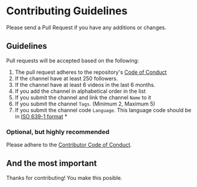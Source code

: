 # Contributing Guidelines

Please send a Pull Request if you have any additions or changes.

## Guidelines

Pull requests will be accepted based on the following:

1. The pull request adheres to the repository's [Code of Conduct](/CODE_OF_CONDUCT.md)
1. If the channel have at least 250 followers.
1. If the channel have at least 6  videos in the last 6 months.
1. If you add the channel in alphabetical order in the list
1. If you submit the channel and link the channel `Name` to it
1. If you submit the channel `Tags`. (Minimum 2, Maximum 5)
1. If you submit the channel code `Language`. This language code should be in [ISO 639-1 format](https://en.wikipedia.org/wiki/List_of_ISO_639-1_codes) \*

### Optional, but highly recommended

Please adhere to the [Contributor Code of Conduct](CodeOfConduct.md).

## And the most important

Thanks for contributing! You make this posible.
